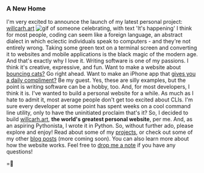 ### A New Home
I'm very excited to announce the launch of my latest personal project: [willcarh.art]({{src:index.html}})
![gif of someone celebrating, with text 'It's happening'](https://media.giphy.com/media/rl0FOxdz7CcxO/giphy.gif)
I think for most people, coding can seem like a foreign language, an abstract dialect in which eclectic individuals speak to computers - and they're not entirely wrong. Taking some green text on a terminal screen and converting it to websites and mobile applications is the black magic of the modern age. And that's exactly why I love it.
Writing software is one of my passions. I think it's creative, expressive, and fun. Want to make a website about [bouncing cats?](https://cat-bounce.com/) Go right ahead. Want to make an iPhone app that [gives you a daily compliment?](https://itunes.apple.com/us/app/da-daily-compliment/id711717136?mt=8) Be my guest. Yes, these are silly examples, but the point is writing software can be a hobby, too. And, for most developers, I think it is.
I've wanted to build a personal website for a while. As much as I hate to admit it, most average people don't get too excited about CLIs. I'm sure every developer at some point has spent weeks on a cool command line utility, only to have the uninitiated proclaim that's it? So, I decided to build [willcarh.art]({{src:index.html}}), **the world's greatest personal website**, per me. And, as an aspiring Pythonista, I wrote it in Python.
So, without further ado, please explore and enjoy! Read about some of my [projects]({{src:projects.html}}), or check out some of my other [blog posts]({{src:blog.html}}) (more coming soon). You can also learn more about how the website works. Feel free to [drop me a note](mailto:hello@willcarh.art) if you have any questions!

=🦉